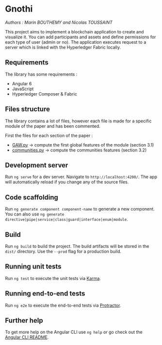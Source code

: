 # Gnothi
*Authors : Marin BOUTHEMY and Nicolas TOUSSAINT*

This project aims to implement a blockchain application to create and visualize it. You can add participants and assets and define permissions for each type of user (admin or no). The application executes request to a server which is linked with the Hyperledger Fabric locally.

## Requirements
The library has some requirements :
 - Angular 6
 - JavaScript
 - Hyperledger Composer & Fabric

## Files structure
The library contains a lot of files, however each file is made for a specific module of the paper and has been commented.

First the files for each section of the paper :
 - [GAW.py](https://github.com/Marin35/Anomaly-detection-ENSAE/blob/master/anomaly_detection/GAW.py) -> compute the first global features of the module (section 3.1)
 - [communities.py](https://github.com/Marin35/Anomaly-detection-ENSAE/blob/master/anomaly_detection/communities.py) -> compute the communities features (section 3.2)

## Development server

Run `ng serve` for a dev server. Navigate to `http://localhost:4200/`. The app will automatically reload if you change any of the source files.

## Code scaffolding

Run `ng generate component component-name` to generate a new component. You can also use `ng generate directive|pipe|service|class|guard|interface|enum|module`.

## Build

Run `ng build` to build the project. The build artifacts will be stored in the `dist/` directory. Use the `--prod` flag for a production build.

## Running unit tests

Run `ng test` to execute the unit tests via [Karma](https://karma-runner.github.io).

## Running end-to-end tests

Run `ng e2e` to execute the end-to-end tests via [Protractor](http://www.protractortest.org/).

## Further help

To get more help on the Angular CLI use `ng help` or go check out the [Angular CLI README](https://github.com/angular/angular-cli/blob/master/README.md).
